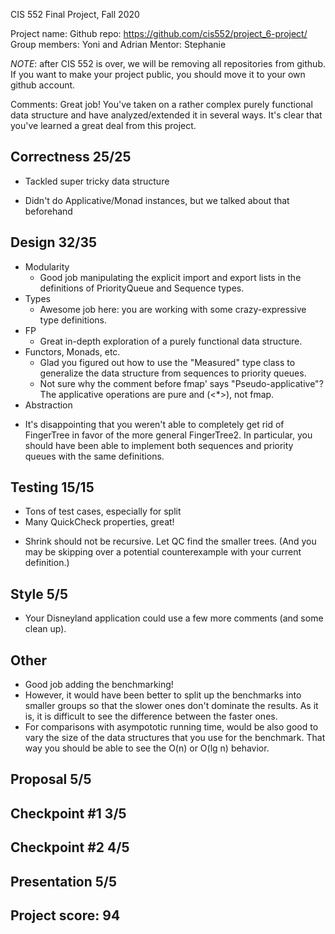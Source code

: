 CIS 552 Final Project, Fall 2020

Project name: 
Github repo: https://github.com/cis552/project_6-project/
Group members: Yoni and Adrian
Mentor: Stephanie

*NOTE*: after CIS 552 is over, we will be removing all repositories from github. If you want to make your project public, you should move it to your own github account.

Comments:
Great job! You've taken on a rather complex purely functional data structure and have analyzed/extended it in several ways. It's clear that you've learned a great deal from this project. 


## Correctness    25/25
+ Tackled super tricky data structure
- Didn't do Applicative/Monad instances, but we talked about that beforehand

## Design          32/35 
* Modularity
  + Good job manipulating the explicit import and export lists in the definitions of PriorityQueue and Sequence types.
* Types
  + Awesome job here: you are working with some crazy-expressive type definitions. 
* FP
  + Great in-depth exploration of a purely functional data structure. 
* Functors, Monads, etc.
  + Glad you figured out how to use the "Measured" type class to generalize the data structure from sequences to priority queues.
  - Not sure why the comment before fmap' says "Pseudo-applicative"? The applicative operations are pure and (<*>), not fmap. 
* Abstraction
- It's disappointing that you weren't able to completely get rid of FingerTree in favor of the more general FingerTree2. In particular, you should have been able to implement both sequences and priority queues with the same definitions. 
## Testing         15/15
+ Tons of test cases, especially for split
+ Many QuickCheck properties, great!
- Shrink should not be recursive. Let QC find the smaller trees. (And you may be skipping over a potential counterexample with your current definition.)
## Style           5/5
- Your Disneyland application could use a few more comments (and some clean up).
## Other
- Good job adding the benchmarking!
- However, it would have been better to split up the benchmarks into smaller groups so that the slower ones don't dominate the results. As it is, it is difficult to see the difference between the faster ones. 
- For comparisons with asympototic running time, would be also good to vary the size of the data structures that you use for the benchmark. That way you should be able to see the O(n) or O(lg n) behavior. 


## Proposal  5/5
## Checkpoint #1 3/5
## Checkpoint #2 4/5
## Presentation 5/5

## Project score: 94

